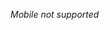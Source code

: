 <style>
  .gametitles-fallback { display: none }

  @media screen and (max-width: 1000px) {
      .gametitles-fallback { display: block }
      .gametitles { display: none }
  }
</style>

<p class="gametitles-fallback"><i>Mobile not supported</i></p>

<table class="gametitles">
  <thead>
    <tr>
      <th>Type</th>
      <th>Game</th>
      <th>Genre</th>
      <th>Studio</th>
      <th>Technology</th>
      <th>Position/work</th>
    </tr>
  </thead>
  <tbody>
    <tr>
      <td>AA</td>
      <td><i>NDA</i></td>
      <td>Survival/PvP</td>
      <td><i>NDA</i></td>
      <td>Unreal Engine 5</td>
      <td>Game client AI bot engineer</td>
    </tr>
    <tr>
      <td>AAA</td>
      <td><i>NDA</i></td>
      <td><i>NDA</i></td>
      <td><i>NDA</i></td>
      <td><i>NDA</i></td>
      <td>Technical lead</td>
    </tr>
    <tr>
      <td>Prototype</td>
      <td>Project Dual</td>
      <td>Platformer</td>
      <td>Companion Group</td>
      <td>Unreal Engine 5</td>
      <td>Lead developer</td>
    </tr>
    <tr>
      <td>AAA</td>
      <td>Unannounced</td>
      <td>PvP/PvE</td>
      <td>Amazon Games</td>
      <td>Unreal Engine 5, .NET</td>
      <td>Game backend engineer</td>
    </tr>
    <tr>
      <td>AA</td>
      <td>VAIL VR</td>
      <td>VR FPS</td>
      <td>AEXLAB, Meta</td>
      <td>Unreal Engine 4/5</td>
      <td>Online Client Engineer</td>
    </tr>
    <tr>
      <td>AA</td>
      <td>Several</td>
      <td>Casual</td>
      <td>Coolgames</td>
      <td>Nakama/HTML5</td>
      <td>Data migration engineer</td>
    </tr>
  </tbody>
</table>

